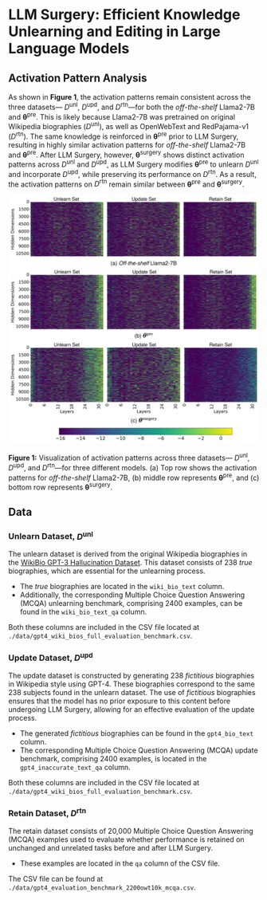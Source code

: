 # LLM Surgery: Efficient Knowledge Unlearning and Editing in Large Language Models

## Activation Pattern Analysis
As shown in **Figure 1**, the activation patterns remain consistent across the three datasets— $D^{\text{unl}}$, $D^{\text{upd}}$, and $D^{\text{rtn}}$—for both the *off-the-shelf* Llama2-7B and **θ**<sup>pre</sup>. This is likely because Llama2-7B was pretrained on original Wikipedia biographies ($D^{\text{unl}}$), as well as OpenWebText and RedPajama-v1 ($D^{\text{rtn}}$). The same knowledge is reinforced in **θ**<sup>pre</sup> prior to LLM Surgery, resulting in highly similar activation patterns for *off-the-shelf* Llama2-7B and **θ**<sup>pre</sup>. After LLM Surgery, however, **θ**<sup>surgery</sup> shows distinct activation patterns across $D^{\text{unl}}$ and $D^{\text{upd}}$, as LLM Surgery modifies **θ**<sup>pre</sup> to unlearn $D^{\text{unl}}$ and incorporate $D^{\text{upd}}$, while preserving its performance on $D^{\text{rtn}}$. As a result, the activation patterns on $D^{\text{rtn}}$ remain similar between **θ**<sup>pre</sup> and **θ**<sup>surgery</sup>.

<p align="center">
  <img src="./images/llm_surgery.png" alt="Activation Pattern Analysis (./images/llm_surgery.png)" width="600"/>
</p>

**Figure 1:** Visualization of activation patterns across three datasets— $D^{\text{unl}}$, $D^{\text{upd}}$, and $D^{\text{rtn}}$—for three different models. (a) Top row shows the activation patterns for *off-the-shelf* Llama2-7B, (b) middle row represents **θ**<sup>pre</sup>, and (c) bottom row represents **θ**<sup>surgery</sup>.

## Data
### Unlearn Dataset, $D^{\text{unl}}$
The unlearn dataset is derived from the original Wikipedia biographies in the [WikiBio GPT-3 Hallucination Dataset](https://huggingface.co/datasets/potsawee/wiki_bio_gpt3_hallucination?row=0). This dataset consists of 238 *true* biographies, which are essential for the unlearning process.
- The *true* biographies are located in the `wiki_bio_text` column.
- Additionally, the corresponding Multiple Choice Question Answering (MCQA) unlearning benchmark, comprising 2400 examples, can be found in the `wiki_bio_text_qa` column.

Both these columns are included in the CSV file located at `./data/gpt4_wiki_bios_full_evaluation_benchmark.csv`.

### Update Dataset, $D^{\text{upd}}$
The update dataset is constructed by generating 238 *fictitious* biographies in Wikipedia style using GPT-4. These biographies correspond to the same 238 subjects found in the unlearn dataset. The use of *fictitious* biographies ensures that the model has no prior exposure to this content before undergoing LLM Surgery, allowing for an effective evaluation of the update process.
- The generated *fictitious* biographies can be found in the `gpt4_bio_text` column.
- The corresponding Multiple Choice Question Answering (MCQA) update benchmark, comprising 2400 examples, is located in the `gpt4_inaccurate_text_qa` column.

Both these columns are included in the CSV file located at `./data/gpt4_wiki_bios_full_evaluation_benchmark.csv`.

### Retain Dataset, $D^{\text{rtn}}$
The retain dataset consists of 20,000 Multiple Choice Question Answering (MCQA) examples used to evaluate whether performance is retained on unchanged and unrelated tasks before and after LLM Surgery.
- These examples are located in the `qa` column of the CSV file.

The CSV file can be found at `./data/gpt4_evaluation_benchmark_2200owt10k_mcqa.csv`.
